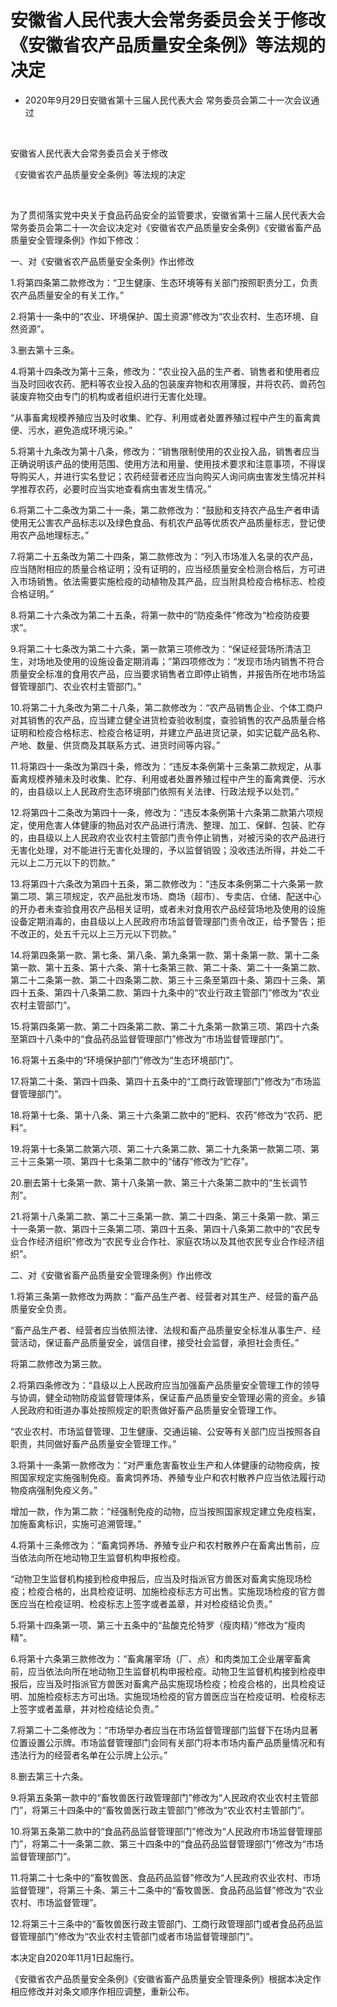 # 安徽省人民代表大会常务委员会关于修改《安徽省农产品质量安全条例》等法规的决定

- 2020年9月29日安徽省第十三届人民代表大会
  常务委员会第二十一次会议通过

<!-- INFO END -->

​

安徽省人民代表大会常务委员会关于修改

《安徽省农产品质量安全条例》等法规的决定

​

为了贯彻落实党中央关于食品药品安全的监管要求，安徽省第十三届人民代表大会常务委员会第二十一次会议决定对《安徽省农产品质量安全条例》《安徽省畜产品质量安全管理条例》作如下修改：

一、对《安徽省农产品质量安全条例》作出修改

1.将第四条第二款修改为：“卫生健康、生态环境等有关部门按照职责分工，负责农产品质量安全的有关工作。”

2.将第十一条中的“农业、环境保护、国土资源”修改为“农业农村、生态环境、自然资源”。

3.删去第十三条。

4.将第十四条改为第十三条，修改为：“农业投入品的生产者、销售者和使用者应当及时回收农药、肥料等农业投入品的包装废弃物和农用薄膜，并将农药、兽药包装废弃物交由专门的机构或者组织进行无害化处理。

“从事畜禽规模养殖应当及时收集、贮存、利用或者处置养殖过程中产生的畜禽粪便、污水，避免造成环境污染。”

5.将第十九条改为第十八条，修改为：“销售限制使用的农业投入品，销售者应当正确说明该产品的使用范围、使用方法和用量、使用技术要求和注意事项，不得误导购买人，并进行实名登记；农药经营者还应当向购买人询问病虫害发生情况并科学推荐农药，必要时应当实地查看病虫害发生情况。”

6.将第二十二条改为第二十一条，第二款修改为：“鼓励和支持农产品生产者申请使用无公害农产品标志以及绿色食品、有机农产品等优质农产品质量标志，登记使用农产品地理标志。”

7.将第二十五条改为第二十四条，第二款修改为：“列入市场准入名录的农产品，应当随附相应的质量合格证明；没有证明的，应当经质量安全检测合格后，方可进入市场销售。依法需要实施检疫的动植物及其产品，应当附具检疫合格标志、检疫合格证明。”

8.将第二十六条改为第二十五条，将第一款中的“防疫条件”修改为“检疫防疫要求”。

9.将第二十七条改为第二十六条，第一款第三项修改为：“保证经营场所清洁卫生，对场地及使用的设施设备定期消毒；”第四项修改为：“发现市场内销售不符合质量安全标准的食用农产品，应当要求销售者立即停止销售，并报告所在地市场监督管理部门、农业农村主管部门。”

10.将第二十九条改为第二十八条，第二款修改为：“农产品销售企业、个体工商户对其销售的农产品，应当建立健全进货检查验收制度，查验销售的农产品质量合格证明和检疫合格标志、检疫合格证明，并建立产品进货记录，如实记载产品名称、产地、数量、供货商及其联系方式、进货时间等内容。”

11.将第四十一条改为第四十条，修改为：“违反本条例第十三条第二款规定，从事畜禽规模养殖未及时收集、贮存、利用或者处置养殖过程中产生的畜禽粪便、污水的，由县级以上人民政府生态环境部门依照有关法律、行政法规予以处罚。”

12.将第四十二条改为第四十一条，修改为：“违反本条例第十六条第二款第六项规定，使用危害人体健康的物品对农产品进行清洗、整理、加工、保鲜、包装、贮存的，由县级以上人民政府农业农村主管部门责令停止销售，对被污染的农产品进行无害化处理，对不能进行无害化处理的，予以监督销毁；没收违法所得，并处二千元以上二万元以下的罚款。”

13.将第四十六条改为第四十五条，第二款修改为：“违反本条例第二十六条第一款第二项、第三项规定，农产品批发市场、商场（超市）、专卖店、仓储、配送中心的开办者未查验食用农产品相关证明，或者未对食用农产品经营场地及使用的设施设备定期消毒的，由县级以上人民政府市场监督管理部门责令改正，给予警告；拒不改正的，处五千元以上三万元以下罚款。”

14.将第四条第一款、第七条、第八条、第九条第一款、第十条第一款、第十二条第一款、第十五条、第十六条、第十七条第三款、第二十条、第二十一条第二款、第二十二条第一款、第二十四条第二款、第三十三条至第四十条、第四十三条、第四十五条、第四十八条第二款、第四十九条中的“农业行政主管部门”修改为“农业农村主管部门”。

15.将第四条第一款、第二十四条第二款、第二十九条第一款第三项、第四十六条至第四十八条中的“食品药品监督管理部门”修改为“市场监督管理部门”。

16.将第十五条中的“环境保护部门”修改为“生态环境部门”。

17.将第二十条、第四十四条、第四十五条中的“工商行政管理部门”修改为“市场监督管理部门”。

18.将第十七条、第十八条、第三十六条第二款中的“肥料、农药”修改为“农药、肥料”。

19.将第十七条第二款第六项、第二十六条第二款、第二十九条第一款第二项、第三十三条第一项、第四十七条第二款中的“储存”修改为“贮存”。

20.删去第十七条第一款、第十八条第一款、第三十六条第二款中的“生长调节剂”。

21.将第十八条第二款、第二十三条第一款、第二十四条、第三十条第一款、第三十一条第一款、第四十三条第二项、第四十五条、第四十八条第二款中的“农民专业合作经济组织”修改为“农民专业合作社、家庭农场以及其他农民专业合作经济组织”。

二、对《安徽省畜产品质量安全管理条例》作出修改

1.将第三条第一款修改为两款：“畜产品生产者、经营者对其生产、经营的畜产品质量安全负责。

“畜产品生产者、经营者应当依照法律、法规和畜产品质量安全标准从事生产、经营活动，保证畜产品质量安全，诚信自律，接受社会监督，承担社会责任。”

将第二款修改为第三款。

2.将第四条修改为：“县级以上人民政府应当加强畜产品质量安全管理工作的领导与协调，健全动物防疫监督管理体系，保证畜产品质量安全管理必需的资金。乡镇人民政府和街道办事处按照规定的职责做好畜产品质量安全管理工作。

“农业农村、市场监督管理、卫生健康、交通运输、公安等有关部门应当按照各自职责，共同做好畜产品质量安全管理工作。”

3.将第十一条第一款修改为：“对严重危害畜牧业生产和人体健康的动物疫病，按照国家规定实施强制免疫。畜禽饲养场、养殖专业户和农村散养户应当依法履行动物疫病强制免疫义务。”

增加一款，作为第二款：“经强制免疫的动物，应当按照国家规定建立免疫档案，加施畜禽标识，实施可追溯管理。”

4.将第十三条修改为：“畜禽饲养场、养殖专业户和农村散养户在畜禽出售前，应当依法向所在地动物卫生监督机构申报检疫。

“动物卫生监督机构接到检疫申报后，应当及时指派官方兽医对畜禽实施现场检疫；检疫合格的，出具检疫证明、加施检疫标志方可出售。实施现场检疫的官方兽医应当在检疫证明、检疫标志上签字或者盖章，并对检疫结论负责。”

5.将第十四条第一项、第三十五条中的“盐酸克伦特罗（瘦肉精）”修改为“瘦肉精”。

6.将第十六条第三款修改为：“畜禽屠宰场（厂、点）和肉类加工企业屠宰畜禽前，应当依法向所在地动物卫生监督机构申报检疫。动物卫生监督机构接到检疫申报后，应当及时指派官方兽医对畜禽产品实施现场检疫；检疫合格的，出具检疫证明、加施检疫标志方可出场。实施现场检疫的官方兽医应当在检疫证明、检疫标志上签字或者盖章，并对检疫结论负责。”

7.将第二十二条修改为：“市场举办者应当在市场监督管理部门监督下在场内显著位置设置公示牌。市场监督管理部门会同有关部门将本市场内畜产品质量情况和有违法行为的经营者名单在公示牌上公示。”

8.删去第三十六条。

9.将第五条第一款中的“畜牧兽医行政管理部门”修改为“人民政府农业农村主管部门”，将第三十四条中的“畜牧兽医行政主管部门”修改为“农业农村主管部门”。

10.将第五条第二款中的“食品药品监督管理部门”修改为“人民政府市场监督管理部门”，将第二十一条第二款、第三十四条中的“食品药品监督管理部门”修改为“市场监督管理部门”。

11.将第二十七条中的“畜牧兽医、食品药品监督”修改为“人民政府农业农村、市场监督管理”，将第三十条、第三十二条中的“畜牧兽医、食品药品监督”修改为“农业农村、市场监督管理”。

12.将第三十三条中的“畜牧兽医行政主管部门、工商行政管理部门或者食品药品监督管理部门”修改为“农业农村主管部门或者市场监督管理部门”。

本决定自2020年11月1日起施行。

《安徽省农产品质量安全条例》《安徽省畜产品质量安全管理条例》根据本决定作相应修改并对条文顺序作相应调整，重新公布。
